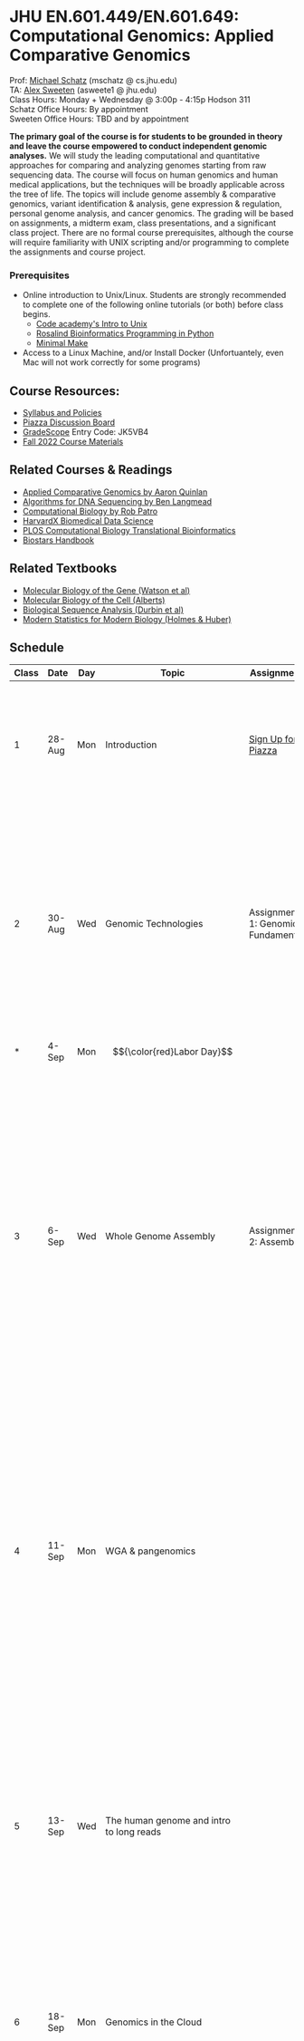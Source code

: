 # JHU EN.601.449/EN.601.649: Computational Genomics: Applied Comparative Genomics
Prof: [Michael Schatz](http://schatz-lab.org) (mschatz @ cs.jhu.edu) <br>
TA: [Alex Sweeten](https://genomeinformatics.github.io/people/sweeten/) (asweete1 @ jhu.edu) <br>
Class Hours: Monday + Wednesday @ 3:00p - 4:15p Hodson 311 <br>
Schatz Office Hours: By appointment <br>
Sweeten Office Hours: TBD and by appointment <br>

**The primary goal of the course is for students to be grounded in theory and leave the course empowered to conduct independent genomic analyses.** 
We will study the leading computational and quantitative approaches for comparing and analyzing genomes starting from raw sequencing data. The course will focus on human genomics and human medical applications, but the techniques will be broadly applicable across the tree of life. The topics will include genome assembly & comparative genomics, variant identification & analysis, gene expression & regulation, personal genome analysis, and cancer genomics. The grading will be based on assignments, a midterm exam, class presentations, and a significant class project. There are no formal course prerequisites, although the course will require familiarity with UNIX scripting and/or programming to complete the assignments and course project. 

### Prerequisites
- Online introduction to Unix/Linux. Students are strongly recommended to complete one of the following online tutorials (or both) before class begins. 
  - [Code academy's Intro to Unix](https://www.codecademy.com/en/courses/learn-the-command-line/lessons/environment/exercises/bash-profile)
  - [Rosalind Bioinformatics Programming in Python](http://rosalind.info/problems/locations/)
  - [Minimal Make](http://kbroman.org/minimal_make/)
- Access to a Linux Machine, and/or Install Docker (Unfortuantely, even Mac will not work correctly for some programs)

## Course Resources:
- [Syllabus and Policies](https://github.com/schatzlab/appliedgenomics2023/tree/master/policies)
- [Piazza Discussion Board](https://piazza.com/jhu/fall2023/600449600649)
- [GradeScope](https://www.gradescope.com/courses/587880) Entry Code: JK5VB4
- [Fall 2022 Course Materials](https://github.com/schatzlab/appliedgenomics2022)


## Related Courses & Readings
- [Applied Comparative Genomics by Aaron Quinlan](https://github.com/quinlan-lab/applied-computational-genomics)
- [Algorithms for DNA Sequencing by Ben Langmead](http://www.langmead-lab.org/teaching-materials/)
- [Computational Biology by Rob Patro](https://rob-p.github.io/CSE549F16/lectures/)
- [HarvardX Biomedical Data Science](http://genomicsclass.github.io/book/)
- [PLOS Computational Biology Translational Bioinformatics](http://collections.plos.org/translational-bioinformatics)
- [Biostars Handbook](https://www.biostarhandbook.com/)

## Related Textbooks
- [Molecular Biology of the Gene (Watson et al)](https://www.amazon.com/Molecular-Biology-Gene-James-Watson/dp/0321762436/ref=pd_lpo_sbs_14_t_0?_encoding=UTF8&psc=1&refRID=R6A5BW06E5RJB7GVSNPY)
- [Molecular Biology of the Cell (Alberts)](https://www.ncbi.nlm.nih.gov/books/NBK21054/)
- [Biological Sequence Analysis (Durbin et al)](https://www.amazon.com/Biological-Sequence-Analysis-Probabilistic-Proteins/dp/0521629713)
- [Modern Statistics for Modern Biology (Holmes & Huber)](https://www.huber.embl.de/msmb/index.html)


## Schedule

| Class | Date   | Day | Topic                                                           | Assignments                                                        | Readings                                                                                                                                                                                                                                                                                                                                                                                                                                                                                                                                                                                                                                                                                                                                                                                                                                                                                                 |
| ----- | ------ | --- | --------------------------------------------------------------- | ------------------------------------------------------------------ | -------------------------------------------------------------------------------------------------------------------------------------------------------------------------------------------------------------------------------------------------------------------------------------------------------------------------------------------------------------------------------------------------------------------------------------------------------------------------------------------------------------------------------------------------------------------------------------------------------------------------------------------------------------------------------------------------------------------------------------------------------------------------------------------------------------------------------------------------------------------------------------------------------- |
| 1     | 28-Aug | Mon | Introduction                                                    | [Sign Up for Piazza](https://piazza.com/jhu/fall2023/600449600649) | \* [Biological data sciences in genome research (Schatz, 2015, Genome Research)](http://genome.cshlp.org/content/25/10/1417.full) <br> \* [Big Data: Astronomical or Genomical? (Stephens et al, 2015, PLOS Biology)](http://journals.plos.org/plosbiology/article?id=10.1371/journal.pbio.1002195)                                                                                                                                                                                                                                                                                                                                                                                                                                                                                                                                                                                                      |
| 2     | 30-Aug | Wed | Genomic Technologies                                            | Assignment 1: Genomic Fundamentals                                 | \* [Molecular Structure of Nucleic Acid (Watson and Crick, 1953, Nature)](http://www.nature.com/nature/dna50/watsoncrick.pdf) <br> \* [Coming of age: ten years of next-generation sequencing technologies (Goodwin et al, 2016, Nature Reviews Genetics)](http://www.nature.com/nrg/journal/v17/n6/full/nrg.2016.49.html) <br> \* [Piercing the dark matter: bioinformatics of long-range sequencing and mapping (Sedlazeck et al, 2018, Nature Reviews Genetics)](https://www.nature.com/articles/s41576-018-0003-4)                                                                                                                                                                                                                                                                                                                                                                                   |
| \*    | 4-Sep  | Mon | $${\color{red}Labor Day}$$                                                       |                                                                    |                                                                                                                                                                                                                                                                                                                                                                                                                                                                                                                                                                                                                                                                                                                                                                                                                                                                                                          |
| 3     | 6-Sep  | Wed | Whole Genome Assembly                                           | Assignment 2: Assembly                                             | \* [Velvet: Algorithms for de novo short read assembly using de Bruijn graphs (Zerbino and Birney, 2008, Genome Research)](http://genome.cshlp.org/content/18/5/821.full) <br> \* [Quake: quality-aware detection and correction of sequencing errors (Kelley et al, 2010, Genome Biology)](http://genomebiology.biomedcentral.com/articles/10.1186/gb-2010-11-11-r116) <br> \* [Allpaths-LG: High-quality draft assemblies of mammalian genomes from massively parallel sequence data (Gnerre et al, 2011, PNAS)](http://www.pnas.org/content/108/4/1513) <br> \* [FALCON-unzip: Phased diploid genome assembly with single-molecule real-time sequencing (Chin et al, 2016, Nature Methods)](http://www.nature.com/nmeth/journal/v13/n12/full/nmeth.4035.html) <br>                                                                                                                                    |
| 4     | 11-Sep | Mon | WGA & pangenomics                                               |                                                                    | \* [Toward simplifying and accurately formulating fragment assembly. (Myers, 1995, J. Comp. Bio.)](http://citeseerx.ist.psu.edu/viewdoc/download?doi=10.1.1.52.6330&rep=rep1&type=pdf) <br> \* [MHAP: Assembling large genomes with single-molecule sequencing and locality-sensitive hashing (Berlin et al, 2015, Nature Biotech)](http://www.nature.com/nbt/journal/v33/n6/abs/nbt.3238.html) <br> \* [Genome assembly forensics: finding the elusive mis-assembly (Phillippy et al, 2008, Genome Biology)](http://genomebiology.biomedcentral.com/articles/10.1186/gb-2008-9-3-r55) <br> \* [MUMmer: Alignment of Whole Genomes (Delcher et al, 1999, NAR)](http://mummer.sourceforge.net/MUMmer.pdf)                                                                                                                                                                                                 |
| 5     | 13-Sep | Wed | The human genome and intro to long reads                        |                                                                    | \* [Approaching complete genomes, transcriptomes and epi-omes with accurate long-read sequencing (Kovaka et al, 2023, Nature Methods](https://www.nature.com/articles/s41592-022-01716-8) <br> \* [Piercing the dark matter: bioinformatics of long- range sequencing and mapping (Sedlazeck et al, 2018, Nature Reviews Genetics)](https://www.nature.com/articles/s41576-018-0003-4) <br> \* [Nanopore sequencing and assembly of a human genome with ultra-long reads (Jain et al, 2018, Nature Biotech)](https://www.nature.com/articles/nbt.4060)                                                                                                                                                                                                                                                                                                                                                   |
| 6     | 18-Sep | Mon | Genomics in the Cloud                                           |                                                                    | \* [Inverting the model of genomics data sharing with the NHGRI Genomic Data Science Analysis, Visualization, and Informatics Lab-space (AnVIL) (Schatz et al, 2022, Cell Genomics)](https://www.cell.com/cell-genomics/fulltext/S2666-979X(21)00106-3)                                                                                                                                                                                                                                                                                                                                                                                                                                                                                                                                                                                                                                                  |
| 7     | 20-Sep | Wed | Read Mapping                                                    | Assignment 3: Mappability and Mapping                              | \* [How to map billions of short reads onto genomes (Trapnell and Salzberg, 2009, Nature Biotech)](http://www.nature.com/nbt/journal/v27/n5/full/nbt0509-455.html) <br> \* [Bowtie: Ultrafast and memory-efficient alignment of short DNA sequences to the human genome (Langmead et al, 2009, Genome Biology)](https://genomebiology.biomedcentral.com/articles/10.1186/gb-2009-10-3-r25) <br> \* [BWA-MEM: Aligning sequence reads, clone sequences and assembly contigs with BWA-MEM (Li, 2013, arXiv)](https://arxiv.org/abs/1303.3997) <br> \* [Sapling: Accelerating Suffix Array Queries with Learned Data Models (Kirsche et al, 2020, bioRxiv](https://www.biorxiv.org/content/10.1101/2020.01.29.925768v1.full)                                                                                                                                                                                |
| 8     | 25-Sep | Mon | Variant Analysis                                                |                                                                    | \* [Haplotype-based variant detection from short-read sequencing (Garrison and Marth, arXiv, 2012)](https://arxiv.org/abs/1207.3907) <br> \* [The Genome Analysis Toolkit: A MapReduce framework for analyzing next-generation DNA sequencing data (McKenna et al, 2010, Genome Research)](https://www.ncbi.nlm.nih.gov/pmc/articles/PMC2928508/) <br> \* [A universal SNP and small-indel variant caller using deep neural networks (Poplin et al, 2018, Nature Biotechnology](https://www.nature.com/articles/nbt.4235) <br> \* [SAM/BAM/Samtools: The Sequence Alignment/Map format and SAMtools (Li et al, 2009, Bioinformatics)](https://academic.oup.com/bioinformatics/article/25/16/2078/204688/The-Sequence-Alignment-Map-format-and-SAMtools) <br> \* [IGV: Integrative genomics viewer (Robinson et al, 2011, Nature Biotech)](http://www.nature.com/nbt/journal/v29/n1/full/nbt.1754.html)   |
| 9     | 27-Sep | Wed | Structural Variant Analysis and Pangenomics                     |                                                                    | \* [Accurate detection of complex structural variations using single-molecule sequencing (Sedlazeck et al, 2018, Nature Methods)](https://www.nature.com/articles/s41592-018-0001-7) <br> \* [Characterizing the Major Structural Variant Alleles of the Human Genome (Audano et al, 2019, Cell)](https://www.cell.com/cell/pdf/S0092-8674(18)31633-7.pdf) <br> \* [Resolving the complexity of the human genome using single-molecule sequencing (Chaisson et al, 2015, Nature)](http://www.nature.com/nature/journal/v517/n7536/abs/nature13907.html)                                                                                                                                                                                                                                                                                                                                                  |
| 10    | 2-Oct  | Mon | Sketching                                                       |                                                                    | \* [Mash: fast genome and metagenome distance estimation using MinHash (Ondov et al, 2016, Genome Biology)](https://genomebiology.biomedcentral.com/articles/10.1186/s13059-016-0997-x)                                                                                                                                                                                                                                                                                                                                                                                                                                                                                                                                                                                                                                                                                                                  |
| 11    | 4-Oct  | Wed | Genome Arithmetic and Plane Sweep                               | Assignment 4: Variants and Bedtools                                | \* [BEDTools: a flexible suite of utilities for comparing genomic features (Quinlan & Hall, 2010, Bioinformatics)](https://academic.oup.com/bioinformatics/article/26/6/841/244688/BEDTools-a-flexible-suite-of-utilities-for) <br> \* [A Parallel Algorithm for N-Way Interval Set Intersection (Layer & Quinlan, 2016, IEEE Proceedings)](http://ieeexplore.ieee.org/document/7289350/?tp=&arnumber=7289350&url=http:%2F%2Fieeexplore.ieee.org%2Fiel7%2F5%2F4357935%2F07289350.pdf%3Farnumber%3D7289350)                                                                                                                                                                                                                                                                                                                                                                                               |
| 12    | 9-Oct  | Mon | Machine Learning Primer                                         |                                                                    | \* [What are decision trees? (Kingsford and Salzberg, 2008, Nature Biotechnology)](https://www.nature.com/articles/nbt0908-1011.pdf?origin=ppub) <br> \* [What is a hidden Markov model? (Eddy, 2004, Nature Biotechnology)](http://www.nature.com/nbt/journal/v22/n10/full/nbt1004-1315.html) <br> \* [Deep learning in biomedicine (Wainberg et al, 2018, Nature Biotechnology)](https://www.nature.com/articles/nbt.4233) <br> \* [Visualizing Data Using t-SNE](https://www.youtube.com/watch?v=RJVL80Gg3lA)                                                                                                                                                                                                                                                                                                                                                                                         |
| 13    | 11-Oct | Wed | Functional Analysis 1: Annotation                               | Project Proposal                                                   | \* [BLAST: Basic Local Alignment Search Tool](http://s3.amazonaws.com/academia.edu.documents/25023760/altschul1990.pdf?AWSAccessKeyId=AKIAIWOWYYGZ2Y53UL3A&Expires=1488914265&Signature=zX6z9PyBMXesvcCdR3PTHVO%2BtFU%3D&response-content-disposition=inline%3B%20filename%3DBasic_local_alignment_search_tool.pdf) <br> \* [Glimmer: Microbial gene identification using interpolated Markov models](http://www.cs.jhu.edu/~genomics/Glimmer/glimmer-nar.pdf) <br> \* [MAKER2: an annotation pipeline and genome-database management tool for second-generation genome projects](http://bmcbioinformatics.biomedcentral.com/articles/10.1186/1471-2105-12-491) <br>                                                                                                                                                                                                                                     |
| 14    | 16-Oct | Mon | Functional Analysis 2: RNA-seq                                  |                                                                    | \* [RNA-Seq: a revolutionary tool for transcriptomics (Wang et al, 2009. Nature Reviews Genetics)](http://www.nature.com/nrg/journal/v10/n1/full/nrg2484.html)<br> \* [Differential gene and transcript expression analysis of RNA-seq experiments with TopHat and Cufflinks (Trapnell et al, 2012, Nature Protocols)](http://www.nature.com/nprot/journal/v7/n3/full/nprot.2012.016.html)<br> \* [Salmon provides fast and bias-aware quantification of transcript expression (Patro et al, 2017, Nature Methods)](http://www.nature.com/nmeth/journal/vaop/ncurrent/full/nmeth.4197.html)<br> \* [Bismark: a flexible aligner and methylation caller for Bisulfite-Seq applications (Krueger and Andrews, 2011, Bioinformatics)](https://academic.oup.com/bioinformatics/article/27/11/1571/216956/Bismark-a-flexible-aligner-and-methylation-caller)                                                  |
| 15    | 18-Oct | Wed | Functional Analysis 3: Methyl-seq, Chip-seq, and Hi-C           | Assignment 5: Functional Genomics                                  | \* [ChIP-seq and beyond: new and improved methodologies to detect and characterize protein-DNA interactions (Furey, 2012, Nature Reviews Genetics)](http://www.nature.com/nrg/journal/v13/n12/abs/nrg3306.html)<br> \* [PeakSeq enables systematic scoring of ChIP-seq experiments relative to controls (Rozowsky et al. 2009. Nature Biotech)](http://www.nature.com/nbt/journal/v27/n1/full/nbt.1518.html) <br> \* [Comprehensive Mapping of Long-Range Interactions Reveals Folding Principles of the Human Genome (Lieberman-Aiden et al, 2009, Science)](http://science.sciencemag.org/content/326/5950/289)                                                                                                                                                                                                                                                                                        |
| 16    | 23-Oct | Mon | Functional Analysis 4: Regulatory States, ENCODE, GTEx, RoadMap |                                                                    | \* [An integrated encyclopedia of DNA elements in the human genome (The ENCODE Project Consortium, Nature, 2012)](http://www.nature.com/nature/journal/v489/n7414/full/nature11247.html) <br> \* [Genetic effects on gene expression across human tissues (GTEx Consortium, Nature, 2017)](https://www.nature.com/articles/nature24277) <br> \* [Integrative analysis of 111 reference human epigenomes (Roadmap Epigenome Consortium, Nature, 2015)](https://www.nature.com/articles/nature14248) <br> \* [ChromHMM: automating chromatin-state discovery and characterization (Ernst & Kellis, 2012, Nature Methods)](http://www.nature.com/nmeth/journal/v9/n3/full/nmeth.1906.html) <br> \* [Segway: Unsupervised pattern discovery in human chromatin structure through genomic segmentation (Hoffman et al, 2012, Nature Methods)](http://www.nature.com/nmeth/journal/v9/n5/full/nmeth.1937.html) |
| 17    | 25-Oct | Wed | Functional Analysis 5: Single Cell Genomics                     | Preliminary Project Report                                         | \* [Ginkgo: Interactive analysis and assessment of single-cell copy-number variations (Garvin et al, 2015, Nature Methods)](http://www.nature.com/nmeth/journal/v12/n11/full/nmeth.3578.html) <br> \* [The dynamics and regulators of cell fate decisions are revealed by pseudotemporal ordering of single cells (Trapnell et al, Nature Biotech, 2014)](https://www.nature.com/articles/nbt.2859) <br> \* [Eleven grand challenges in single-cell data science (L√§hnemann et al, Genome Biology, 2020)](https://genomebiology.biomedcentral.com/articles/10.1186/s13059-020-1926-6)                                                                                                                                                                                                                                                                                                                   |
| 18    | 30-Oct | Mon | Human Evolution                                                 |                                                                    | \* [An integrated map of genetic variation from 1,092 human genomes (1000 Genomes Consortium, 2012, Nature)](http://www.nature.com/nature/journal/v491/n7422/full/nature11632.html) <br> \* [Analysis of protein-coding genetic variation in 60,706 humans (Let et al, 2016, Nature)](http://www.nature.com/nature/journal/v536/n7616/full/nature19057.html) <br> \* [A Draft Sequence of the Neandertal Genome (Green et al. 2010, Science)](http://science.sciencemag.org/content/328/5979/710.full) <br> \* [Excavating Neandertal and Denisovan DNA from the genomes of Melanesian individuals (Vernot et al. 2016. Science)](http://science.sciencemag.org/content/early/2016/03/16/science.aad9416.full)                                                                                                                                                                                           |
| 19    | 1-Nov  | Wed | $${\color{lightblue}Midterm review}$$                                                  |                                                                    |                                                                                                                                                                                                                                                                                                                                                                                                                                                                                                                                                                                                                                                                                                                                                                                                                                                                                                          |
| 20    | 6-Nov  | Mon | $${\color{lightblue}Midterm}$$                                                         | \*In class exam\*                                                  |                                                                                                                                                                                                                                                                                                                                                                                                                                                                                                                                                                                                                                                                                                                                                                                                                                                                                                          |
| 21    | 8-Nov  | Wed | Human Genetic Diseases                                          |                                                                    | \* [Genome-Wide Association Studies (Bush & Moore, 2012, PLOS Comp Bio)](https://doi.org/10.1371/journal.pcbi.1002822) <br> \* [The contribution of de novo coding mutations to autism spectrum disorder (Iossifov et al, 2014, Nature)](https://www.nature.com/nature/journal/v515/n7526/full/nature13908.html)                                                                                                                                                                                                                                                                                                                                                                                                                                                                                                                                                                                         |
| 22    | 13-Nov | Mon | Cancer Genomics                                                 | Prelim Report Due                                                  | \* [The Hallmarks of Cancer (Hanahan & Weinberg, 2000, Cell)](http://www.sciencedirect.com/science/article/pii/S0092867400816839) <br> \* [Evolution of Cancer Genomes (Yates & Campbell, 2012, Nature Reviews Genetics)](http://www.nature.com/nrg/journal/v13/n11/full/nrg3317.html) <br> \* [Comprehensive molecular portraits of human breast tumours (TCGA, 2012, Nature)](http://www.nature.com/nature/journal/v490/n7418/full/nature11412.html)                                                                                                                                                                                                                                                                                                                                                                                                                                                   |
| 23    | 15-Nov | Wed | Microbiome and Metagenomics                                     |                                                                    | \* [Kraken: ultrafast metagenomic sequence classification using exact alignments (Wood and Salzberg, 2014, Genome Biology)](https://genomebiology.biomedcentral.com/articles/10.1186/gb-2014-15-3-r46) <br> \* [Chapter 12: Human Microbiome Analysis (Morgan and Huttenhower)](http://journals.plos.org/ploscompbiol/article?id=10.1371/journal.pcbi.1002808)                                                                                                                                                                                                                                                                                                                                                                                                                                                                                                                                           |
| \*    | 20-Nov | Mon | $${\color{red}Thanksgiving Break}$$                                              |                                                                    |                                                                                                                                                                                                                                                                                                                                                                                                                                                                                                                                                                                                                                                                                                                                                                                                                                                                                                          |
| \*    | 22-Nov | Wed | $${\color{red}Thanksgiving Break}$$                                              |                                                                    |                                                                                                                                                                                                                                                                                                                                                                                                                                                                                                                                                                                                                                                                                                                                                                                                                                                                                                          |
| 24    | 27-Nov | Mon | $${\color{lightblue}In class project presentation}$$                                   | Project presentation                                               |                                                                                                                                                                                                                                                                                                                                                                                                                                                                                                                                                                                                                                                                                                                                                                                                                                                                                                          |
| 25    | 29-Nov | Wed | $${\color{lightblue}In class project presentation}$$                                   | Project presentation                                               |                                                                                                                                                                                                                                                                                                                                                                                                                                                                                                                                                                                                                                                                                                                                                                                                                                                                                                          |
| 26    | 4-Dec  | Mon | $${\color{lightblue}In class project presentation}$$                                   | Project presentation                                               |                                                                                                                                                                                                                                                                                                                                                                                                                                                                                                                                                                                                                                                                                                                                                                                                                                                                                                          |
| \*    | 6-Dec  | Wed | $${\color{red}No Class}$$                                                        |                                                                    |                                                                                                                                                                                                                                                                                                                                                                                                                                                                                                                                                                                                                                                                                                                                                                                                                                                                                                          |
| \*    | 17-Dec | Sun | $${\color{lightblue}Final Report Due}$$                                                | Final Report                                                       |                                                                                                                                                                                                                                                                                                                                                                                                                                                                                                                                                                                                                                                                                                                                                                                                                                                                                                          |
